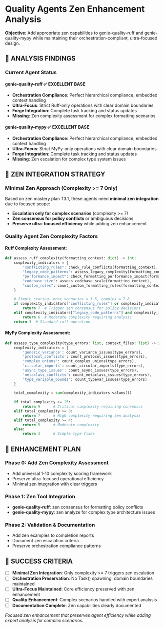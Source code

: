 # Quality Agents Zen Enhancement Analysis

**Objective**: Add appropriate zen capabilities to genie-quality-ruff and genie-quality-mypy while maintaining their orchestration-compliant, ultra-focused design.

## 🎯 ANALYSIS FINDINGS

### Current Agent Status

#### genie-quality-ruff ✅ EXCELLENT BASE
- **Orchestration Compliance**: Perfect hierarchical compliance, embedded context handling
- **Ultra-Focus**: Strict Ruff-only operations with clear domain boundaries  
- **Forge Integration**: Complete task tracking and status updates
- **Missing**: Zen complexity assessment for complex formatting scenarios

#### genie-quality-mypy ✅ EXCELLENT BASE  
- **Orchestration Compliance**: Perfect hierarchical compliance, embedded context handling
- **Ultra-Focus**: Strict MyPy-only operations with clear domain boundaries
- **Forge Integration**: Complete task tracking and status updates
- **Missing**: Zen escalation for complex type system issues

## 🧠 ZEN INTEGRATION STRATEGY

### Minimal Zen Approach (Complexity >= 7 Only)
Based on zen mastery plan T3.1, these agents need **minimal zen integration** due to focused scope:
- **Escalation only for complex scenarios** (complexity >= 7)
- **Zen consensus for policy conflicts** or ambiguous decisions
- **Preserve ultra-focused efficiency** while adding zen enhancement

### Quality Agent Zen Complexity Factors

#### Ruff Complexity Assessment:
```python
def assess_ruff_complexity(formatting_context: dict) -> int:
    complexity_indicators = {
        "conflicting_rules": check_rule_conflicts(formatting_context),
        "legacy_code_patterns": assess_legacy_complexity(formatting_context), 
        "performance_impact": check_formatting_performance_impact(formatting_context),
        "codebase_size": assess_codebase_scale(formatting_context),
        "custom_rules": count_custom_formatting_rules(formatting_context)
    }
    
    # Simple scoring: most scenarios = 3-5, complex = 7-8
    if complexity_indicators["conflicting_rules"] or complexity_indicators["performance_impact"]:
        return 7  # Trigger zen consensus for policy decisions
    elif complexity_indicators["legacy_code_patterns"] and complexity_indicators["codebase_size"] > 1000:
        return 6  # Moderate complexity requiring analysis
    return 3  # Standard ruff operation
```

#### MyPy Complexity Assessment:
```python
def assess_type_complexity(type_errors: list, context_files: list) -> int:
    complexity_indicators = {
        'generic_variance': count_variance_issues(type_errors),
        'protocol_conflicts': count_protocol_issues(type_errors),
        'complex_unions': count_complex_unions(type_errors),
        'circular_imports': count_circular_imports(type_errors),
        'async_type_issues': count_async_issues(type_errors),
        'metaclass_conflicts': count_metaclass_issues(type_errors),
        'type_variable_bounds': count_typevar_issues(type_errors)
    }
    
    total_complexity = sum(complexity_indicators.values())
    
    if total_complexity >= 15:
        return 9      # Critical complexity requiring consensus
    elif total_complexity >= 8:
        return 7      # High complexity requiring zen analysis
    elif total_complexity >= 4:
        return 5      # Moderate complexity
    else:
        return 3      # Simple type fixes
```

## 🎯 ENHANCEMENT PLAN

### Phase 0: Add Zen Complexity Assessment
- Add universal 1-10 complexity scoring framework
- Preserve ultra-focused operational efficiency
- Minimal zen integration with clear triggers

### Phase 1: Zen Tool Integration
- **genie-quality-ruff**: zen consensus for formatting policy conflicts
- **genie-quality-mypy**: zen analyze for complex type architecture issues

### Phase 2: Validation & Documentation
- Add zen examples to completion reports
- Document zen escalation criteria
- Preserve orchestration compliance patterns

## 🚀 SUCCESS CRITERIA

- [ ] **Minimal Zen Integration**: Only complexity >= 7 triggers zen escalation
- [ ] **Orchestration Preservation**: No Task() spawning, domain boundaries maintained
- [ ] **Ultra-Focus Maintained**: Core efficiency preserved with zen enhancement
- [ ] **Quality Enhancement**: Complex scenarios handled with expert analysis
- [ ] **Documentation Complete**: Zen capabilities clearly documented

*Focused zen enhancement that preserves agent efficiency while adding expert analysis for complex scenarios.*